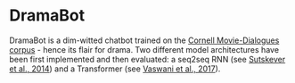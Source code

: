 # DramaBot
DramaBot is a dim-witted chatbot trained on the [Cornell Movie-Dialogues corpus](https://www.cs.cornell.edu/~cristian/Cornell_Movie-Dialogs_Corpus.html) - hence its flair for drama.
Two different model architectures have been first implemented and then evaluated: a seq2seq RNN (see [Sutskever et al., 2014](https://arxiv.org/abs/1409.3215)) and a Transformer (see [Vaswani et al., 2017](https://arxiv.org/abs/1706.03762)). 

